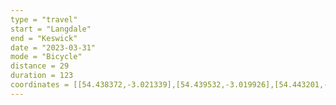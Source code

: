 ```yaml
---
type = "travel"
start = "Langdale"
end = "Keswick"
date = "2023-03-31"
mode = "Bicycle"
distance = 29
duration = 123
coordinates = [[54.438372,-3.021339],[54.439532,-3.019926],[54.443201,-3.019966],[54.445912,-3.024284],[54.448121,-3.028591],[54.452329,-3.031528],[54.455267,-3.029815],[54.457426,-3.026537],[54.458776,-3.025818],[54.459833,-3.024206],[54.459761,-3.024183],[54.459497,-3.024024],[54.457876,-3.02382],[54.457156,-3.022375],[54.457707,-3.025869],[54.460288,-3.025183],[54.462417,-3.027667],[54.464251,-3.030735],[54.466354,-3.031024],[54.468125,-3.031139],[54.469596,-3.030466],[54.472928,-3.029543],[54.475268,-3.02999],[54.477174,-3.032488],[54.478748,-3.03107],[54.479054,-3.029256],[54.480424,-3.029613],[54.482032,-3.030564],[54.483354,-3.031288],[54.484843,-3.032333],[54.486189,-3.033158],[54.487474,-3.033794],[54.48911,-3.035084],[54.491152,-3.036583],[54.493636,-3.038431],[54.49581,-3.040272],[54.496456,-3.040839],[54.500382,-3.042358],[54.50368,-3.045328],[54.503942,-3.045873],[54.506315,-3.047879],[54.507092,-3.044101],[54.511606,-3.044942],[54.515125,-3.04553],[54.518664,-3.046338],[54.522747,-3.048814],[54.526894,-3.050538],[54.530718,-3.052727],[54.53377,-3.0555],[54.536105,-3.058044],[54.53879,-3.059812],[54.541073,-3.059339],[54.543563,-3.059386],[54.548312,-3.058671],[54.552529,-3.057694],[54.557331,-3.057351],[54.561693,-3.055682],[54.566327,-3.055605],[54.569232,-3.055623],[54.571521,-3.054161],[54.575017,-3.054858],[54.578363,-3.057795],[54.582125,-3.058062],[54.585503,-3.057392],[54.589171,-3.055746],[54.591437,-3.055576],[54.593933,-3.057026],[54.597962,-3.060258],[54.598434,-3.065878],[54.600264,-3.066797],[54.602421,-3.070602],[54.603009,-3.072667],[54.604491,-3.072977],[54.606095,-3.076627],[54.604992,-3.085496],[54.606489,-3.087756],[54.605861,-3.090383],[54.604786,-3.09268],[54.603453,-3.094402],[54.603719,-3.096086],[54.604019,-3.09471],[54.604039,-3.094549],[54.603794,-3.094848],[54.603551,-3.096947],[54.60358,-3.098134],[54.602901,-3.098193],[54.602728,-3.098167],[54.602533,-3.098048],[54.602621,-3.098815],[54.603426,-3.098233],[54.603801,-3.099605],[54.603515,-3.110611],[54.603861,-3.117869],[54.603254,-3.126251],[54.603442,-3.125715],[54.603397,-3.125664],[54.603519,-3.125865],[54.603452,-3.125931],[54.603444,-3.125961],[54.603438,-3.125982]]
---
```

